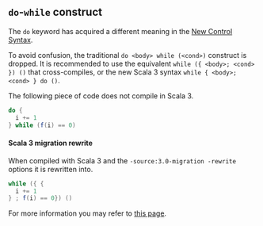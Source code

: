 ## `do`-`while` construct

The `do` keyword has acquired a different meaning in the [New Control Syntax](https://dotty.epfl.ch/docs/reference/other-new-features/control-syntax).

To avoid confusion, the traditional `do <body> while (<cond>)` construct is dropped.
It is recommended to use the equivalent `while ({ <body>; <cond> }) ()` that cross-compiles, or the new Scala 3 syntax `while { <body>; <cond> } do ()`.

The following piece of code does not compile in Scala 3.

```scala
do {
  i += 1
} while (f(i) == 0)
```

#### Scala 3 migration rewrite

When compiled with Scala 3 and the `-source:3.0-migration -rewrite` options it is rewritten into. 

```scala
while ({ {
  i += 1
} ; f(i) == 0}) ()
```

For more information you may refer to [this page](https://dotty.epfl.ch/docs/reference/dropped-features/do-while.html).
